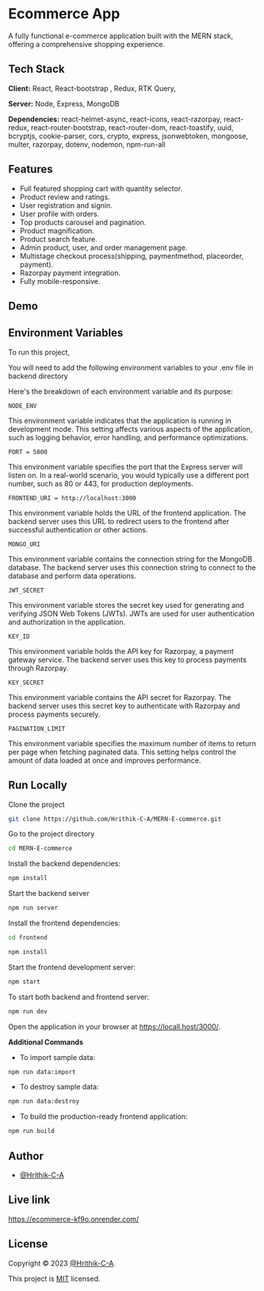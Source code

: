 
# Ecommerce App

A fully functional e-commerce application built with the MERN stack, offering a comprehensive shopping experience.


## Tech Stack

**Client:** React, React-bootstrap , Redux, RTK Query,

**Server:** Node, Express, MongoDB

**Dependencies:** react-helmet-async, react-icons, react-razorpay, react-redux, react-router-bootstrap, react-router-dom, react-toastify, uuid, bcryptjs, cookie-parser, cors, crypto, express, jsonwebtoken, mongoose, multer, razorpay, dotenv, nodemon, npm-run-all
## Features


- Full featured shopping cart with quantity selector.
- Product review and ratings.
- User registration and signin.
- User profile with orders.
- Top products carousel and pagination. 
- Product magnification.
- Product search feature.
- Admin product, user, and order management page.
- Multistage checkout process(shipping, paymentmethod, placeorder, payment).
- Razorpay payment integration.
- Fully mobile-responsive.



## Demo




## Environment Variables

To run this project, 

You will need to add the following environment variables to your .env file in backend directory

Here's the breakdown of each environment variable and its purpose:

```
NODE_ENV
```

This environment variable indicates that the application is running in development mode. This setting affects various aspects of the application, such as logging behavior, error handling, and performance optimizations.

```
PORT = 5000
```

This environment variable specifies the port that the Express server will listen on. In a real-world scenario, you would typically use a different port number, such as 80 or 443, for production deployments.

```
FRONTEND_URI = http://localhost:3000
```

This environment variable holds the URL of the frontend application. The backend server uses this URL to redirect users to the frontend after successful authentication or other actions.

```
MONGO_URI
```

This environment variable contains the connection string for the MongoDB database. The backend server uses this connection string to connect to the database and perform data operations.

```
JWT_SECRET
```

This environment variable stores the secret key used for generating and verifying JSON Web Tokens (JWTs). JWTs are used for user authentication and authorization in the application.

```
KEY_ID
```

This environment variable holds the API key for Razorpay, a payment gateway service. The backend server uses this key to process payments through Razorpay.

```
KEY_SECRET
```

This environment variable contains the API secret for Razorpay. The backend server uses this secret key to authenticate with Razorpay and process payments securely.

```
PAGINATION_LIMIT
```

This environment variable specifies the maximum number of items to return per page when fetching paginated data. This setting helps control the amount of data loaded at once and improves performance.
## Run Locally

Clone the project

  ```bash
  git clone https://github.com/Hrithik-C-A/MERN-E-commerce.git
```

Go to the project directory

   ```bash
  cd MERN-E-commerce
```

Install the backend dependencies:
   ```bash
   npm install
   ```

Start the backend server
   ```bash
   npm run server
   ```

Install the frontend dependencies:
   ```bash
   cd frontend
   
   npm install
   ```   

Start the frontend development server:
   ```bash
   npm start
   ```

To start both backend and frontend server:                     
   ```bash
   npm run dev
   ```

Open the application in your browser at https://locall.host/3000/.

**Additional Commands**

* To import sample data:
```bash
npm run data:import
```

* To destroy sample data:
```bash
npm run data:destroy
```

* To build the production-ready frontend application:
```bash
npm run build
```



## Author

- [@Hrithik-C-A](https://github.com/Hrithik-C-A)


## Live link

https://ecommerce-kf9o.onrender.com/
## License

Copyright © 2023 [@Hrithik-C-A](https://github.com/Hrithik-C-A).

This project is [MIT](./LICENCE.md) licensed.


